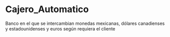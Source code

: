 # Cajero_Automatico
Banco en el que se intercambian monedas mexicanas, dólares canadienses y estadounidenses y euros según requiera el cliente
